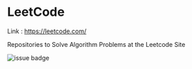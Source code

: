 # LeetCode

Link : https://leetcode.com/

Repositories to Solve Algorithm Problems at the Leetcode Site

![issue badge](https://img.shields.io/badge/Language-C%2B%2B-red?style=flat&logo=C++&logoColor=FFFFFF)
